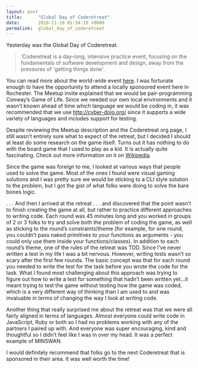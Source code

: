 ```yaml
---
layout: post
title:      "Global Day of Coderetreat"
date:       2018-11-19 01:54:18 +0000
permalink:  global_day_of_coderetreat
---
```




Yesterday was the Global Day of Coderetreat.  

> ‘Coderetreat is a day-long, intensive practice event, focusing on the fundamentals of software development and design, away from the pressures of 'getting things done'.

You can read more about the world-wide event [here](https://www.coderetreat.org).  I was fortunate enough to have the opportunity to attend a locally sponsored event here in Rochester.  The Meetup invite explained that we would be pair-programming Conway’s Game of Life. Since we needed our own local environments and it wasn’t known ahead of time which language we would be coding in, it was recommended that we use http://cyber-dojo.org/ since it supports a wide variety of languages and includes support for testing. 

Despite reviewing the Meetup description and the Coderetreat org page, I still wasn’t entirely sure what to expect of the retreat, but I decided I should at least do some research on the game itself.  Turns out it has nothing to do with the board game that I used to play as a kid.  It is actually quite fascinating. Check out more information on it on [Wikipedia](https://en.wikipedia.org/wiki/Conway%27s_Game_of_Life).  

Since the game was foreign to me, I looked at various ways that people used to solve the game. Most of the ones I found were visual gaming solutions and I was pretty sure we would be sticking to a CLI style solution to the problem, but I got the gist of what folks were doing to solve the bare bones logic. 

. . . And then I arrived at the retreat . . . and discovered that the point wasn’t to finish creating the game at all, but rather to practice different approaches to writing code.  Each round was 45 minutes long and you worked in groups of 2 or 3 folks to try and solve both the problem of coding the game, as well as sticking to the round’s constraints/theme (for example, for one round, you couldn’t pass naked primitives to your functions as arguments -  you could only use them inside your functions/classes).  In addition to each round’s theme, one of the rules of the retreat was TDD.  Since I’ve never written a test in my life I was a bit nervous. However, writing tests wasn’t so scary after the first few rounds. The basic concept was that for each round you needed to write the test for the task before you wrote the code for the task.  What I found most challenging about this approach was trying to figure out how to write a test for something that hadn’t been written yet…it meant trying to test the game without testing how the game was coded, which is a very different way of thinking than I am used to and was invaluable in terms of changing the way I look at writing code.  

Another thing that really surprised me about the retreat was that we were all fairly aligned in terms of languages. Almost everyone could write code in JavaScript, Ruby or both so I had no problems working with any of the partners I paired up with.  And everyone was super encouraging, kind and thoughtful so I didn’t feel like I was in over my head. It was a perfect example of MINSWAN. 

I would definitely recommend that folks go to the next Coderetreat that is sponsored in their area. It was well worth the time! 

